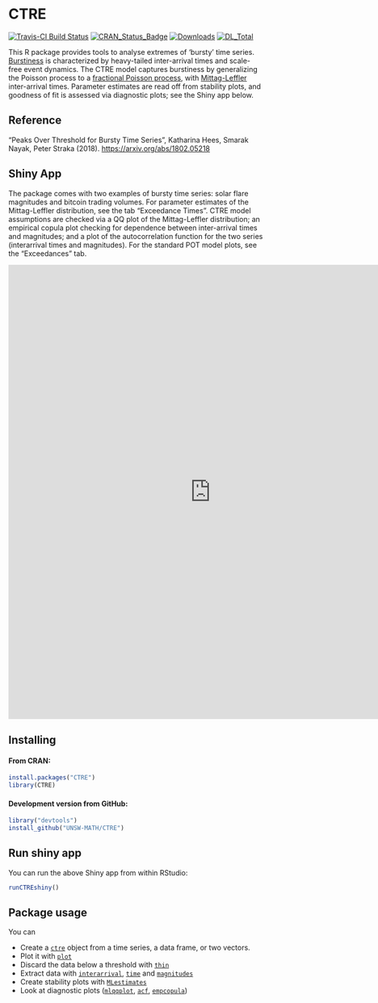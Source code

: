 
<!-- README.md is generated from README.Rmd. Please edit that file -->

# CTRE

[![Travis-CI Build
Status](https://api.travis-ci.org/UNSW-MATH/CTRE.svg?branch=master)](https://travis-ci.org/UNSW-MATH/CTRE)
[![CRAN\_Status\_Badge](http://www.r-pkg.org/badges/version/CTRE)](https://cran.r-project.org/package=CTRE)
[![Downloads](http://cranlogs.r-pkg.org/badges/CTRE)](https://cran.r-project.org/package=CTRE)
[![DL\_Total](http://cranlogs.r-pkg.org/badges/grand-total/CTRE?color=blue)](https://cran.r-project.org/package=CTRE)

This R package provides tools to analyse extremes of ‘bursty’ time
series. [Burstiness](https://en.wikipedia.org/wiki/Burstiness) is
characterized by heavy-tailed inter-arrival times and scale-free event
dynamics. The CTRE model captures burstiness by generalizing the Poisson
process to a [fractional Poisson
process](https://en.wikipedia.org/wiki/Fractional_Poisson_process), with
[Mittag-Leffler](https://strakaps.github.io/MittagLeffleR/)
inter-arrival times. Parameter estimates are read off from stability
plots, and goodness of fit is assessed via diagnostic plots; see the
Shiny app below.

## Reference

“Peaks Over Threshold for Bursty Time Series”, Katharina Hees, Smarak
Nayak, Peter Straka (2018). <https://arxiv.org/abs/1802.05218>

## Shiny App

The package comes with two examples of bursty time series: solar flare
magnitudes and bitcoin trading volumes. For parameter estimates of the
Mittag-Leffler distribution, see the tab “Exceedance Times”. CTRE model
assumptions are checked via a QQ plot of the Mittag-Leffler
distribution; an empirical copula plot checking for dependence between
inter-arrival times and magnitudes; and a plot of the autocorrelation
function for the two series (interarrival times and magnitudes). For the
standard POT model plots, see the “Exceedances”
tab.

<div>

<iframe src="https://strakaps.shinyapps.io/ctre-app/" style="border: none; width: 800px; height: 900px">

</iframe>

</div>

## Installing

#### From CRAN:

``` r
install.packages("CTRE")
library(CTRE)
```

#### Development version from GitHub:

``` r
library("devtools")
install_github("UNSW-MATH/CTRE")
```

## Run shiny app

You can run the above Shiny app from within RStudio:

``` r
runCTREshiny()
```

## Package usage

You can

  - Create a [`ctre`](/CTRE/reference/ctre.html) object from a time
    series, a data frame, or two vectors.
  - Plot it with [`plot`](/CTRE/reference/plot.ctre.html)
  - Discard the data below a threshold with
    [`thin`](/CTRE/reference/thin.html)
  - Extract data with
    [`interarrival`](/CTRE/reference/interarrival.html),
    [`time`](/CTRE/reference/time.html) and
    [`magnitudes`](/CTRE/reference/magnitudes.html)
  - Create stability plots with
    [`MLestimates`](/CTRE/reference/MLestimates.html)
  - Look at diagnostic plots
    ([`mlqqplot`](/CTRE/reference/mlqqplot.html),
    [`acf`](/CTRE/reference/acf.html),
    [`empcopula`](/CTRE/reference/empcopula.html))
